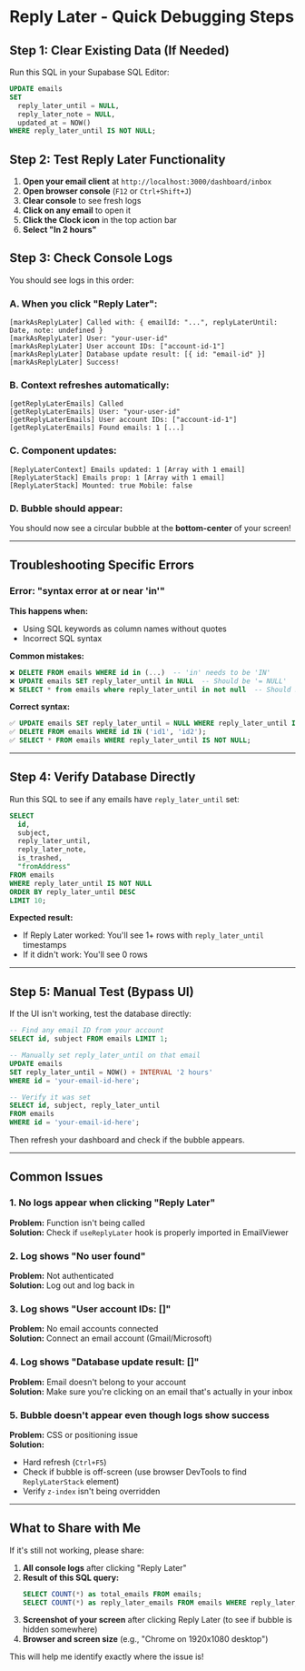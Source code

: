 # Reply Later - Quick Debugging Steps

## Step 1: Clear Existing Data (If Needed)

Run this SQL in your Supabase SQL Editor:

```sql
UPDATE emails 
SET 
  reply_later_until = NULL,
  reply_later_note = NULL,
  updated_at = NOW()
WHERE reply_later_until IS NOT NULL;
```

## Step 2: Test Reply Later Functionality

1. **Open your email client** at `http://localhost:3000/dashboard/inbox`
2. **Open browser console** (`F12` or `Ctrl+Shift+J`)
3. **Clear console** to see fresh logs
4. **Click on any email** to open it
5. **Click the Clock icon** in the top action bar
6. **Select "In 2 hours"**

## Step 3: Check Console Logs

You should see logs in this order:

### **A. When you click "Reply Later":**
```
[markAsReplyLater] Called with: { emailId: "...", replyLaterUntil: Date, note: undefined }
[markAsReplyLater] User: "your-user-id"
[markAsReplyLater] User account IDs: ["account-id-1"]
[markAsReplyLater] Database update result: [{ id: "email-id" }]
[markAsReplyLater] Success!
```

### **B. Context refreshes automatically:**
```
[getReplyLaterEmails] Called
[getReplyLaterEmails] User: "your-user-id"
[getReplyLaterEmails] User account IDs: ["account-id-1"]
[getReplyLaterEmails] Found emails: 1 [...]
```

### **C. Component updates:**
```
[ReplyLaterContext] Emails updated: 1 [Array with 1 email]
[ReplyLaterStack] Emails prop: 1 [Array with 1 email]
[ReplyLaterStack] Mounted: true Mobile: false
```

### **D. Bubble should appear:**
You should now see a circular bubble at the **bottom-center** of your screen!

---

## Troubleshooting Specific Errors

### Error: "syntax error at or near 'in'"

**This happens when:**
- Using SQL keywords as column names without quotes
- Incorrect SQL syntax

**Common mistakes:**
```sql
❌ DELETE FROM emails WHERE id in (...)  -- 'in' needs to be 'IN'
❌ UPDATE emails SET reply_later_until in NULL  -- Should be '= NULL'
❌ SELECT * from emails where reply_later_until in not null  -- Should be 'IS NOT NULL'
```

**Correct syntax:**
```sql
✅ UPDATE emails SET reply_later_until = NULL WHERE reply_later_until IS NOT NULL;
✅ DELETE FROM emails WHERE id IN ('id1', 'id2');
✅ SELECT * FROM emails WHERE reply_later_until IS NOT NULL;
```

---

## Step 4: Verify Database Directly

Run this SQL to see if any emails have `reply_later_until` set:

```sql
SELECT 
  id,
  subject,
  reply_later_until,
  reply_later_note,
  is_trashed,
  "fromAddress"
FROM emails 
WHERE reply_later_until IS NOT NULL
ORDER BY reply_later_until DESC
LIMIT 10;
```

**Expected result:**
- If Reply Later worked: You'll see 1+ rows with `reply_later_until` timestamps
- If it didn't work: You'll see 0 rows

---

## Step 5: Manual Test (Bypass UI)

If the UI isn't working, test the database directly:

```sql
-- Find any email ID from your account
SELECT id, subject FROM emails LIMIT 1;

-- Manually set reply_later_until on that email
UPDATE emails 
SET reply_later_until = NOW() + INTERVAL '2 hours'
WHERE id = 'your-email-id-here';

-- Verify it was set
SELECT id, subject, reply_later_until 
FROM emails 
WHERE id = 'your-email-id-here';
```

Then refresh your dashboard and check if the bubble appears.

---

## Common Issues

### 1. No logs appear when clicking "Reply Later"
**Problem:** Function isn't being called  
**Solution:** Check if `useReplyLater` hook is properly imported in EmailViewer

### 2. Log shows "No user found"
**Problem:** Not authenticated  
**Solution:** Log out and log back in

### 3. Log shows "User account IDs: []"
**Problem:** No email accounts connected  
**Solution:** Connect an email account (Gmail/Microsoft)

### 4. Log shows "Database update result: []"
**Problem:** Email doesn't belong to your account  
**Solution:** Make sure you're clicking on an email that's actually in your inbox

### 5. Bubble doesn't appear even though logs show success
**Problem:** CSS or positioning issue  
**Solution:** 
- Hard refresh (`Ctrl+F5`)
- Check if bubble is off-screen (use browser DevTools to find `ReplyLaterStack` element)
- Verify `z-index` isn't being overridden

---

## What to Share with Me

If it's still not working, please share:

1. **All console logs** after clicking "Reply Later"
2. **Result of this SQL query:**
   ```sql
   SELECT COUNT(*) as total_emails FROM emails;
   SELECT COUNT(*) as reply_later_emails FROM emails WHERE reply_later_until IS NOT NULL;
   ```
3. **Screenshot of your screen** after clicking Reply Later (to see if bubble is hidden somewhere)
4. **Browser and screen size** (e.g., "Chrome on 1920x1080 desktop")

This will help me identify exactly where the issue is!

